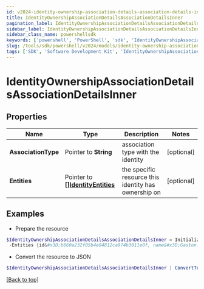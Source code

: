 ```yaml
---
id: v2024-identity-ownership-association-details-association-details-inner
title: IdentityOwnershipAssociationDetailsAssociationDetailsInner
pagination_label: IdentityOwnershipAssociationDetailsAssociationDetailsInner
sidebar_label: IdentityOwnershipAssociationDetailsAssociationDetailsInner
sidebar_class_name: powershellsdk
keywords: ['powershell', 'PowerShell', 'sdk', 'IdentityOwnershipAssociationDetailsAssociationDetailsInner', 'V2024IdentityOwnershipAssociationDetailsAssociationDetailsInner'] 
slug: /tools/sdk/powershell/v2024/models/identity-ownership-association-details-association-details-inner
tags: ['SDK', 'Software Development Kit', 'IdentityOwnershipAssociationDetailsAssociationDetailsInner', 'V2024IdentityOwnershipAssociationDetailsAssociationDetailsInner']
---
```



# IdentityOwnershipAssociationDetailsAssociationDetailsInner

## Properties

Name | Type | Description | Notes
------------ | ------------- | ------------- | -------------
**AssociationType** |  Pointer to **String** | association type with the identity | [optional] 
**Entities** |  Pointer to [**[]IdentityEntities**](identity-entities) | the specific resource this identity has ownership on | [optional] 

## Examples

- Prepare the resource
```powershell
$IdentityOwnershipAssociationDetailsAssociationDetailsInner = Initialize-PSSailpoint.V2024IdentityOwnershipAssociationDetailsAssociationDetailsInner  -AssociationType ROLE_OWNER `
 -Entities {id&#x3D;b660a232f05b4e04812ca974b3011e0f, name&#x3D;Gaston.800ddf9640a, type&#x3D;ROLE}
```

- Convert the resource to JSON
```powershell
$IdentityOwnershipAssociationDetailsAssociationDetailsInner | ConvertTo-JSON
```


[[Back to top]](#) 

